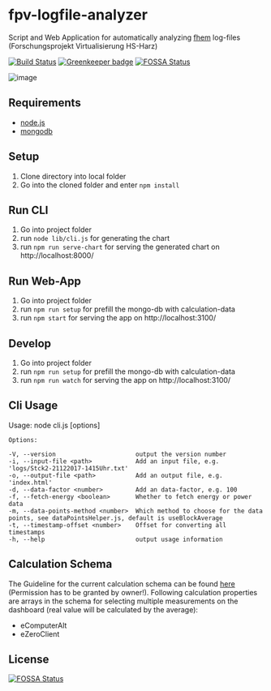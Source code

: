 # fpv-logfile-analyzer

Script and Web Application for automatically analyzing [fhem](https://wiki.fhem.de/wiki/Hauptseite) log-files (Forschungsprojekt Virtualisierung HS-Harz)


[![Build Status](https://travis-ci.org/pinussilvestrus/fpv-logfile-analyzer.svg?branch=master)](https://travis-ci.org/pinussilvestrus/fpv-logfile-analyzer) [![Greenkeeper badge](https://badges.greenkeeper.io/pinussilvestrus/fpv-logfile-analyzer.svg?token=980d1d0322802cec36a63bd342c497f36c155a8629fde870949fb02c5f03f41a&ts=1519317159352)](https://greenkeeper.io/)
[![FOSSA Status](https://app.fossa.io/api/projects/git%2Bgithub.com%2Fpinussilvestrus%2Ffpv-logfile-analyzer.svg?type=shield)](https://app.fossa.io/projects/git%2Bgithub.com%2Fpinussilvestrus%2Ffpv-logfile-analyzer?ref=badge_shield)

![image](https://user-images.githubusercontent.com/9433996/36330967-370742de-136c-11e8-89ed-b115ed3626b7.png)


## Requirements

* [node.js](https://nodejs.org/en/)
* [mongodb](https://www.mongodb.com)

## Setup

1. Clone directory into local folder
2. Go into the cloned folder and enter `npm install`

## Run CLI

1. Go into project folder
2. run `node lib/cli.js` for generating the chart
3. run `npm run serve-chart` for serving the generated chart on http://localhost:8000/

## Run Web-App

1. Go into project folder
2. run `npm run setup` for prefill the mongo-db with calculation-data
3. run `npm start` for serving the app on http://localhost:3100/

## Develop

1. Go into project folder
2. run `npm run setup` for prefill the mongo-db with calculation-data
3. run `npm run watch` for serving the app on http://localhost:3100/

## Cli Usage

Usage: node cli.js [options]

    Options:

    -V, --version                      output the version number
    -i, --input-file <path>            Add an input file, e.g. 'logs/Stck2-21122017-1415Uhr.txt'
    -o, --output-file <path>           Add an output file, e.g. 'index.html'
    -d, --data-factor <number>         Add an data-factor, e.g. 100
    -f, --fetch-energy <boolean>       Whether to fetch energy or power data
    -m, --data-points-method <number>  Which method to choose for the data points, see dataPointsHelper.js, default is useBlockAverage
    -t, --timestamp-offset <number>    Offset for converting all timestamps
    -h, --help                         output usage information

## Calculation Schema
The Guideline for the current calculation schema can be found [here](https://docs.google.com/document/d/1SF0vrBLKHBzJuAh-gRYZQlBSp0ckI7uhUETIqqISL3M) (Permission has to be granted by owner!).
Following calculation properties are arrays in the schema for selecting multiple measurements on the dashboard (real value will be calculated by the average):
- eComputerAlt
- eZeroClient 

## License
[![FOSSA Status](https://app.fossa.io/api/projects/git%2Bgithub.com%2Fpinussilvestrus%2Ffpv-logfile-analyzer.svg?type=large)](https://app.fossa.io/projects/git%2Bgithub.com%2Fpinussilvestrus%2Ffpv-logfile-analyzer?ref=badge_large)